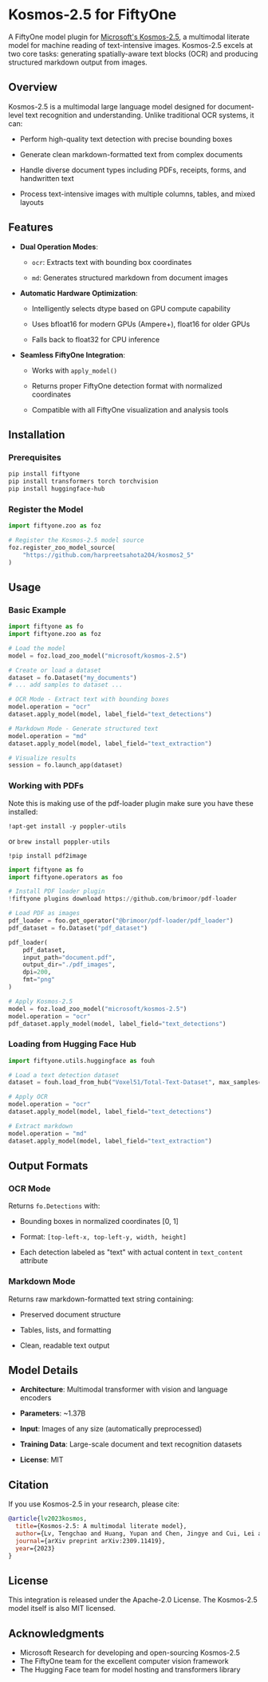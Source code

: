 # Kosmos-2.5 for FiftyOne

A FiftyOne model plugin for [Microsoft's Kosmos-2.5](https://huggingface.co/microsoft/kosmos-2.5), a multimodal literate model for machine reading of text-intensive images. Kosmos-2.5 excels at two core tasks: generating spatially-aware text blocks (OCR) and producing structured markdown output from images.

## Overview

Kosmos-2.5 is a multimodal large language model designed for document-level text recognition and understanding. Unlike traditional OCR systems, it can:

- Perform high-quality text detection with precise bounding boxes

- Generate clean markdown-formatted text from complex documents

- Handle diverse document types including PDFs, receipts, forms, and handwritten text

- Process text-intensive images with multiple columns, tables, and mixed layouts

## Features

- **Dual Operation Modes**:

  - `ocr`: Extracts text with bounding box coordinates

  - `md`: Generates structured markdown from document images
  
- **Automatic Hardware Optimization**:

  - Intelligently selects dtype based on GPU compute capability

  - Uses bfloat16 for modern GPUs (Ampere+), float16 for older GPUs

  - Falls back to float32 for CPU inference

- **Seamless FiftyOne Integration**:

  - Works with `apply_model()`

  - Returns proper FiftyOne detection format with normalized coordinates

  - Compatible with all FiftyOne visualization and analysis tools

## Installation

### Prerequisites

```bash
pip install fiftyone
pip install transformers torch torchvision
pip install huggingface-hub
```

### Register the Model

```python
import fiftyone.zoo as foz

# Register the Kosmos-2.5 model source
foz.register_zoo_model_source(
    "https://github.com/harpreetsahota204/kosmos2_5"
)
```

## Usage

### Basic Example

```python
import fiftyone as fo
import fiftyone.zoo as foz

# Load the model
model = foz.load_zoo_model("microsoft/kosmos-2.5")

# Create or load a dataset
dataset = fo.Dataset("my_documents")
# ... add samples to dataset ...

# OCR Mode - Extract text with bounding boxes
model.operation = "ocr"
dataset.apply_model(model, label_field="text_detections")

# Markdown Mode - Generate structured text
model.operation = "md"
dataset.apply_model(model, label_field="text_extraction")

# Visualize results
session = fo.launch_app(dataset)
```

### Working with PDFs

Note this is making use of the pdf-loader plugin make sure you have these installed:

`!apt-get install -y poppler-utils`

or `brew install poppler-utils`

`!pip install pdf2image`

```python
import fiftyone as fo
import fiftyone.operators as foo

# Install PDF loader plugin
!fiftyone plugins download https://github.com/brimoor/pdf-loader

# Load PDF as images
pdf_loader = foo.get_operator("@brimoor/pdf-loader/pdf_loader")
pdf_dataset = fo.Dataset("pdf_dataset")

pdf_loader(
    pdf_dataset,
    input_path="document.pdf",
    output_dir="./pdf_images",
    dpi=200,
    fmt="png"
)

# Apply Kosmos-2.5
model = foz.load_zoo_model("microsoft/kosmos-2.5")
model.operation = "ocr"
pdf_dataset.apply_model(model, label_field="text_detections")
```

### Loading from Hugging Face Hub

```python
import fiftyone.utils.huggingface as fouh

# Load a text detection dataset
dataset = fouh.load_from_hub("Voxel51/Total-Text-Dataset", max_samples=10)

# Apply OCR
model.operation = "ocr"
dataset.apply_model(model, label_field="text_detections")

# Extract markdown
model.operation = "md"
dataset.apply_model(model, label_field="text_extraction")
```

## Output Formats

### OCR Mode

Returns `fo.Detections` with:

- Bounding boxes in normalized coordinates [0, 1]

- Format: `[top-left-x, top-left-y, width, height]`

- Each detection labeled as "text" with actual content in `text_content` attribute

### Markdown Mode

Returns raw markdown-formatted text string containing:

- Preserved document structure

- Tables, lists, and formatting

- Clean, readable text output

## Model Details

- **Architecture**: Multimodal transformer with vision and language encoders

- **Parameters**: ~1.37B

- **Input**: Images of any size (automatically preprocessed)

- **Training Data**: Large-scale document and text recognition datasets

- **License**: MIT

## Citation

If you use Kosmos-2.5 in your research, please cite:

```bibtex
@article{lv2023kosmos,
  title={Kosmos-2.5: A multimodal literate model},
  author={Lv, Tengchao and Huang, Yupan and Chen, Jingye and Cui, Lei and Ma, Shuming and Chang, Yaoyao and Huang, Shaohan and Wang, Wenhui and Dong, Li and Luo, Weiyao and others},
  journal={arXiv preprint arXiv:2309.11419},
  year={2023}
}

```

## License

This integration is released under the Apache-2.0 License. The Kosmos-2.5 model itself is also MIT licensed.

## Acknowledgments

- Microsoft Research for developing and open-sourcing Kosmos-2.5
- The FiftyOne team for the excellent computer vision framework
- The Hugging Face team for model hosting and transformers library